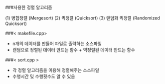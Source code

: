 ###사용한 정렬 알고리즘

(1) 병합정렬 (Mergesort)
(2) 퀵정렬 (Quicksort)
(3) 랜덤화 퀵정렬 (Randomized Quicksort)

###< makefile.cpp>
- n개의 데이터를 만들어 파일로 출력하는 소스파일
- 랜덤으로 정렬된 데이터 만드는 함수 + 역정렬된 데이터 만드는 함수

###< sort.cpp >
- 각 정렬 알고리즘을 이용해 정렬해주는 소스파일
- 수행시간 및 수행횟수도 알 수 있음
